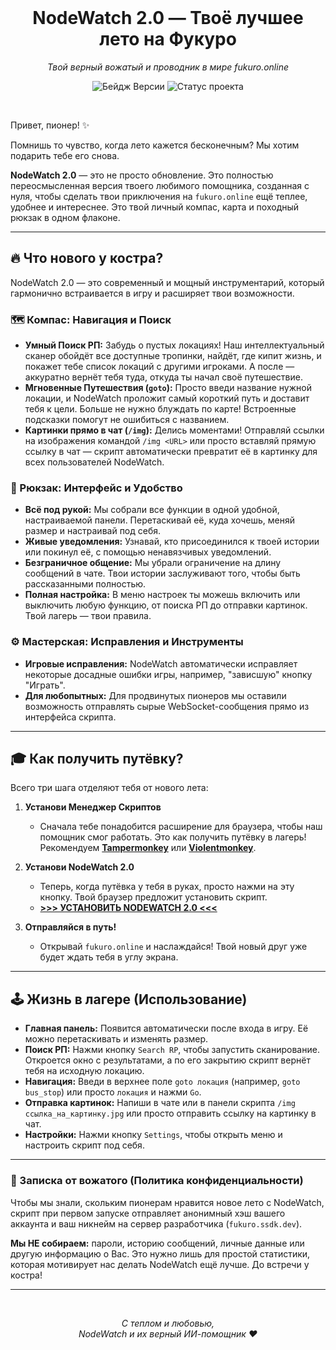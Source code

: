 
<div align="center">
  <br/>
  <h1>NodeWatch 2.0 — Твоё лучшее лето на Фукуро</h1>
  <p><em>Твой верный вожатый и проводник в мире fukuro.online</em></p>
  
  <p>
    <img src="https://img.shields.io/badge/Версия-2.0-blue.svg?style=for-the-badge" alt="Бейдж Версии"/>
    <img src="https://img.shields.io/badge/Статус-В%20разработке-brightgreen.svg?style=for-the-badge" alt="Статус проекта"/>
  </p>
</div>

<br/>

Привет, пионер! ✨

Помнишь то чувство, когда лето кажется бесконечным? Мы хотим подарить тебе его снова.

**NodeWatch 2.0** — это не просто обновление. Это полностью переосмысленная версия твоего любимого помощника, созданная с нуля, чтобы сделать твои приключения на `fukuro.online` ещё теплее, удобнее и интереснее. Это твой личный компас, карта и походный рюкзак в одном флаконе.

---

## 🔥 Что нового у костра?

NodeWatch 2.0 — это современный и мощный инструментарий, который гармонично встраивается в игру и расширяет твои возможности.

### 🗺️ Компас: Навигация и Поиск
*   **Умный Поиск РП:** Забудь о пустых локациях! Наш интеллектуальный сканер обойдёт все доступные тропинки, найдёт, где кипит жизнь, и покажет тебе список локаций с другими игроками. А после — аккуратно вернёт тебя туда, откуда ты начал своё путешествие.
*   **Мгновенные Путешествия (`goto`):** Просто введи название нужной локации, и NodeWatch проложит самый короткий путь и доставит тебя к цели. Больше не нужно блуждать по карте! Встроенные подсказки помогут не ошибиться с названием.
*   **Картинки прямо в чат (`/img`):** Делись моментами! Отправляй ссылки на изображения командой `/img <URL>` или просто вставляй прямую ссылку в чат — скрипт автоматически превратит её в картинку для всех пользователей NodeWatch.

### 🎒 Рюкзак: Интерфейс и Удобство
*   **Всё под рукой:** Мы собрали все функции в одной удобной, настраиваемой панели. Перетаскивай её, куда хочешь, меняй размер и настраивай под себя.
*   **Живые уведомления:** Узнавай, кто присоединился к твоей истории или покинул её, с помощью ненавязчивых уведомлений.
*   **Безграничное общение:** Мы убрали ограничение на длину сообщений в чате. Твои истории заслуживают того, чтобы быть рассказанными полностью.
*   **Полная настройка:** В меню настроек ты можешь включить или выключить любую функцию, от поиска РП до отправки картинок. Твой лагерь — твои правила.

### ⚙️ Мастерская: Исправления и Инструменты
*   **Игровые исправления:** NodeWatch автоматически исправляет некоторые досадные ошибки игры, например, "зависшую" кнопку "Играть".
*   **Для любопытных:** Для продвинутых пионеров мы оставили возможность отправлять сырые WebSocket-сообщения прямо из интерфейса скрипта.

---

## 🎓 Как получить путёвку?

Всего три шага отделяют тебя от нового лета:

1.  **Установи Менеджер Скриптов**
    *   Сначала тебе понадобится расширение для браузера, чтобы наш помощник смог работать. Это как получить путёвку в лагерь! Рекомендуем **[Tampermonkey](https://www.tampermonkey.net/)** или **[Violentmonkey](https://violentmonkey.github.io/)**.

2.  **Установи NodeWatch 2.0**
    *   Теперь, когда путёвка у тебя в руках, просто нажми на эту кнопку. Твой браузер предложит установить скрипт.
    *   **[>>> УСТАНОВИТЬ NODEWATCH 2.0 <<<](https://github.com/ShadowKyst/NodeWatch-2.0-Fukuro/raw/master/NodeWatch2.user.js)**

3.  **Отправляйся в путь!**
    *   Открывай `fukuro.online` и наслаждайся! Твой новый друг уже будет ждать тебя в углу экрана.

---

## 🕹️ Жизнь в лагере (Использование)

*   **Главная панель:** Появится автоматически после входа в игру. Её можно перетаскивать и изменять размер.
*   **Поиск РП:** Нажми кнопку `Search RP`, чтобы запустить сканирование. Откроется окно с результатами, а по его закрытию скрипт вернёт тебя на исходную локацию.
*   **Навигация:** Введи в верхнее поле `goto локация` (например, `goto bus_stop`) или просто `локация` и нажми `Go`.
*   **Отправка картинок:** Напиши в чате или в панели скрипта `/img ссылка_на_картинку.jpg` или просто отправить ссылку на картинку в чат.
*   **Настройки:** Нажми кнопку `Settings`, чтобы открыть меню и настроить скрипт под себя.

---

### 💌 Записка от вожатого (Политика конфиденциальности)
Чтобы мы знали, скольким пионерам нравится новое лето с NodeWatch, скрипт при первом запуске отправляет анонимный хэш вашего аккаунта и ваш никнейм на сервер разработчика (`fukuro.ssdk.dev`).

**Мы НЕ собираем:** пароли, историю сообщений, личные данные или другую информацию о Вас. Это нужно лишь для простой статистики, которая мотивирует нас делать NodeWatch ещё лучше. До встречи у костра!

---
<br/>
<div align="center">
  <p><em>С теплом и любовью,<br/>NodeWatch и их верный ИИ-помощник ❤️</em></p>
</div>